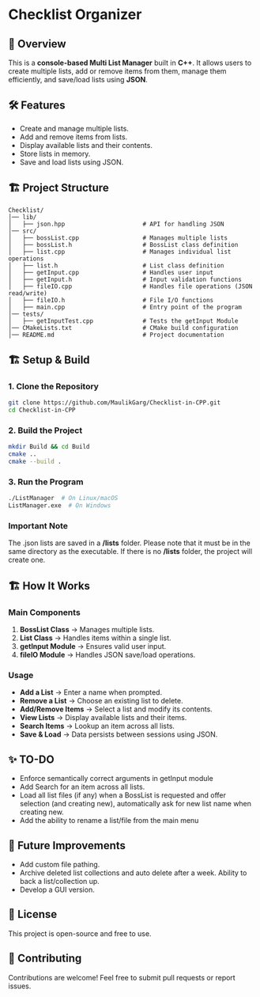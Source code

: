 # Checklist Organizer

## 📌 Overview
This is a **console-based Multi List Manager** built in **C++**. It allows users to create multiple lists, add or remove items from them, manage them efficiently, and save/load lists using **JSON**.

## 🛠 Features
- Create and manage multiple lists.
- Add and remove items from lists.
- Display available lists and their contents.
- Store lists in memory.
- Save and load lists using JSON.

## 🏗 Project Structure
```
Checklist/
│── lib/
│   ├── json.hpp                      # API for handling JSON
│── src/
│   ├── bossList.cpp                  # Manages multiple lists
│   ├── bossList.h                    # BossList class definition
│   ├── list.cpp                      # Manages individual list operations
│   ├── list.h                        # List class definition
│   ├── getInput.cpp                  # Handles user input
│   ├── getInput.h                    # Input validation functions
│   ├── fileIO.cpp                    # Handles file operations (JSON read/write)
│   ├── fileIO.h                      # File I/O functions
│   ├── main.cpp                      # Entry point of the program
│── tests/
│   ├── getInputTest.cpp              # Tests the getInput Module
│── CMakeLists.txt                    # CMake build configuration
│── README.md                         # Project documentation
```

## 🏗 Setup & Build
### **1. Clone the Repository**
```sh
git clone https://github.com/MaulikGarg/Checklist-in-CPP.git
cd Checklist-in-CPP
```

### **2. Build the Project**
```sh
mkdir Build && cd Build
cmake ..
cmake --build .
```

### **3. Run the Program**
```sh
./ListManager  # On Linux/macOS
ListManager.exe  # On Windows
```

### **Important Note**
The .json lists are saved in a **/lists** folder. Please note that it must be in the same directory as the executable. If there is no **/lists** folder, the project will create one.

## 🏗 How It Works
### **Main Components**
1. **BossList Class** → Manages multiple lists.
2. **List Class** → Handles items within a single list.
3. **getInput Module** → Ensures valid user input.
4. **fileIO Module** → Handles JSON save/load operations.

### **Usage**
- **Add a List** → Enter a name when prompted.
- **Remove a List** → Choose an existing list to delete.
- **Add/Remove Items** → Select a list and modify its contents.
- **View Lists** → Display available lists and their items.
- **Search Items** → Lookup an item across all lists.
- **Save & Load** → Data persists between sessions using JSON.

## ✨ TO-DO
- Enforce semantically correct arguments in getInput module
- Add Search for an item across all lists.
- Load all list files (if any) when a BossList is requested and offer selection (and creating new), automatically ask for new list name when creating new.
- Add the ability to rename a list/file from the main menu

## 🚀 Future Improvements
- Add custom file pathing.
- Archive deleted list collections and auto delete after a week. Ability to back a list/collection up.
- Develop a GUI version.

## 📜 License
This project is open-source and free to use.

## 🤝 Contributing
Contributions are welcome! Feel free to submit pull requests or report issues.

